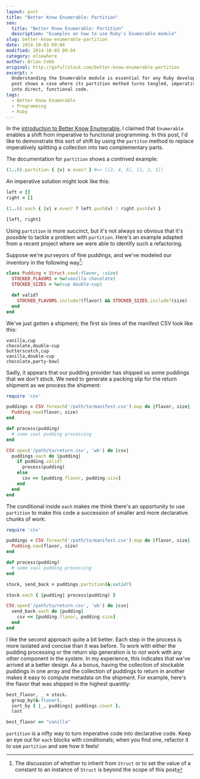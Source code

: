```yaml
---
layout: post
title: "Better Know Enumerable: Partition"
seo:
  title: "Better Know Enumerable: Partition"
  description: "Examples on how to use Ruby's Enumerable module"
slug: better-know-enumerable-partition
date: 2014-10-03 09:04
modified: 2014-10-03 09:04
category: elsewhere
author: Brian Cobb
original: http://gofullstack.com/better-know-enumerable-partition
excerpt: >
  Understanding the Enumerable module is essential for any Ruby developer. This
  post shows a case where its partition method turns tangled, imperative code
  into direct, functional code.
tags:
  - Better Know Enumerable
  - Programming
  - Ruby
---
```


In the [introduction to Better Know Enumerable](/better-know-enumerable-introduction), I claimed that `Enumerable` enables a shift from imperative to functional programming.
In this post, I'd like to demonstrate this sort of shift by using the `partiton` method to replace imperatively splitting a collection into two complementary parts.

The documentation for `partition` shows a contrived example:

```ruby
(1..6).partition { |v| v.even? } #=> [[2, 4, 6], [1, 2, 3]]
```

An imperative solution might look like this:

```ruby
left = []
right = []

(1..6).each { |v| v.even? ? left.push(v) : right.push(v) }

[left, right]
```

Using `partition` is more succinct, but it's not always so obvious that it's _possible_ to tackle a problem with `partition`.
Here's an example adapted from a recent project where we were able to identify such a refactoring.

Suppose we're purveyors of fine puddings, and we've modeled our inventory in the following way[^1]:

```ruby
class Pudding < Struct.new(:flavor, :size)
  STOCKED_FLAVORS = %w(vanilla chocolate)
  STOCKED_SIZES = %w(cup double-cup)

  def valid?
    STOCKED_FLAVORS.include?(flavor) && STOCKED_SIZES.include?(size)
  end
end
```

We've just gotten a shipment; the first six lines of the manifest CSV look like this:

```
vanilla,cup
chocolate,double-cup
butterscotch,cup
vanilla,double-cup
chocolate,party-bowl
```

Sadly, it appears that our pudding provider has shipped us some puddings that we don't stock.
We need to generate a packing slip for the return shipment as we process the shipment:

```ruby
require 'csv'

puddings = CSV.foreach('/path/to/manifest.csv').map do |flavor, size|
  Pudding.new(flavor, size)
end

def process(pudding)
  # some cool pudding processing
end

CSV.open('/path/to/return.csv', 'wb') do |csv|
  puddings.each do |pudding|
    if pudding.valid?
      process(pudding)
    else
      csv << [pudding.flavor, pudding.size]
    end
  end
end
```

The conditional inside `each` makes me think there's an opportunity to use `partition` to make this code a succession of smaller and more declarative chunks of work:

```ruby
require 'csv'

puddings = CSV.foreach('/path/to/manifest.csv').map do |flavor, size|
  Pudding.new(flavor, size)
end

def process(pudding)
  # some cool pudding processing
end

stock, send_back = puddings.partition(&:valid?)

stock.each { |pudding| process(pudding) }

CSV.open('/path/to/return.csv', 'wb') do |csv|
  send_back.each do |pudding|
    csv << [pudding.flavor, pudding.size]
  end
end
```

I like the second approach quite a bit better.
Each step in the process is more isolated and concise than it was before.
To work with either the pudding processing or the return slip generation is to _not_ work with any other component in the system.
In my experience, this indicates that we've arrived at a better design.
As a bonus, having the collection of stockable puddings in one array and the collection of puddings to return in another makes it easy to compute metadata on the shipment. For example, here's the flavor that was shipped in the highest quantity:

```ruby
best_flavor, _ = stock.
  group_by(&:flavor).
  sort_by { |_, puddings| puddings.count }.
  last

best_flavor == "vanilla"
```

`partition` is a nifty way to turn imperative code into declarative code.
Keep an eye out for `each` blocks with conditionals; when you find one, refactor it to use `partition` and see how it feels!

[^1]: The discussion of whether to inherit from `Struct` or to set the value of a constant to an instance of `Struct` is beyond the scope of this post
